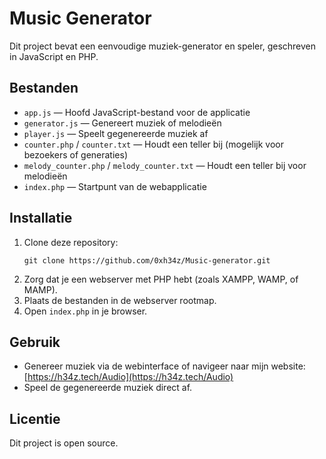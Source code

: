 # Music Generator

Dit project bevat een eenvoudige muziek-generator en speler, geschreven in JavaScript en PHP.

## Bestanden

- `app.js` — Hoofd JavaScript-bestand voor de applicatie
- `generator.js` — Genereert muziek of melodieën
- `player.js` — Speelt gegenereerde muziek af
- `counter.php` / `counter.txt` — Houdt een teller bij (mogelijk voor bezoekers of generaties)
- `melody_counter.php` / `melody_counter.txt` — Houdt een teller bij voor melodieën
- `index.php` — Startpunt van de webapplicatie

## Installatie

1. Clone deze repository:
   ```
   git clone https://github.com/0xh34z/Music-generator.git
   ```
2. Zorg dat je een webserver met PHP hebt (zoals XAMPP, WAMP, of MAMP).
3. Plaats de bestanden in de webserver rootmap.
4. Open `index.php` in je browser.

## Gebruik

- Genereer muziek via de webinterface of navigeer naar mijn website: [https://h34z.tech/Audio](https://h34z.tech/Audio)
- Speel de gegenereerde muziek direct af.

## Licentie

Dit project is open source.
